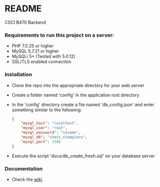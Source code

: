 # README #

CSCI B470 Backend

### Requirements to run this project on a server: ###

* PHP 7.0.25 or higher
* MySQL 5.7.21 or higher
* MySQLi 5+ (Tested with 5.0.12)
* SSL/TLS enabled connection

### Installation ###

* Clone the repo into the appropriate directory for your web server
* Create a folder named 'config' in the application root directory
* In the 'config' directory create a file named 'db_config.json' and enter something similar to the following:

    ```json
    {
        "mysql_host": "localhost",
        "mysql_user": "root",
        "mysql_password": "sesame",
        "mysql_db": "chess_champions",
        "mysql_port": 3306
    }
    ```

* Execute the script 'docs/db_create_fresh.sql' on your database server

### Documentation

* Check the [wiki](https://github.com/Sweylo/CSCI_470_STV_BACKEND/wiki).
